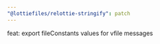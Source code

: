 ```yaml
---
"@lottiefiles/relottie-stringify": patch
---
```


feat: export fileConstants values for vfile messages

